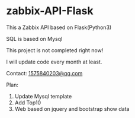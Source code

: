 # zabbix-API-Flask
This a Zabbix API based on Flask(Python3)

SQL is based on Mysql

This project is not completed right now!

I will update code every month at least.

Contact: 1575840203@qq.com 

Plan:
1. Update Mysql template
2. Add Top10
3. Web based on jquery and bootstrap show data
